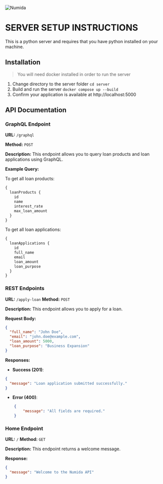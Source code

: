 ![Numida](./logo.numida.png)

# SERVER SETUP INSTRUCTIONS

This is a python server and requires that you have python installed on your machine.

## Installation

> You will need docker installed in order to run the server

1. Change directory to the server folder `cd server`
2. Build and run the server `docker compose up --build`
3. Confirm your application is available at http://localhost:5000

## API Documentation

### GraphQL Endpoint

**URL:** `/graphql`

**Method:** `POST`

**Description:** This endpoint allows you to query loan products and loan applications using GraphQL.

**Example Query:**

To get all loan products:

```graphql {"id":"01J617HJH6ZZYMFNX3J3WKDMNY"}
{
  loanProducts {
    id
    name
    interest_rate
    max_loan_amount
  }
}
```

To get all loan applications:

```graphql {"id":"01J617HJH7SXD2XMEY4X6F9DE8"}
{
  loanApplications {
    id
    full_name
    email
    loan_amount
    loan_purpose
  }
}
```

### REST Endpoints

**URL:** `/apply-loan`
**Method:** `POST`

**Description:** This endpoint allows you to apply for a loan.

**Request Body:**

```json {"id":"01J617HJH7SXD2XMEY512AHD1K"}
{
  "full_name": "John Doe",
  "email": "john.doe@example.com",
  "loan_amount": 5000,
  "loan_purpose": "Business Expansion"
}
```

**Responses:**

* **Success (201)**:

```json {"id":"01J617HJH7SXD2XMEY5347NVQC"}
{
  "message": "Loan application submitted successfully."
}
```

* **Error (400)**:

```json {"id":"01J617HJH7SXD2XMEY55SWQXQ0"}
    {
        "message": "All fields are required."
    }
```

### Home Endpoint

**URL:** `/`
**Method:** `GET`

**Description:** This endpoint returns a welcome message.

**Response:**

```json {"id":"01J617HJH7SXD2XMEY59HTDZEY"}
{
  "message": "Welcome to the Numida API"
}
```
